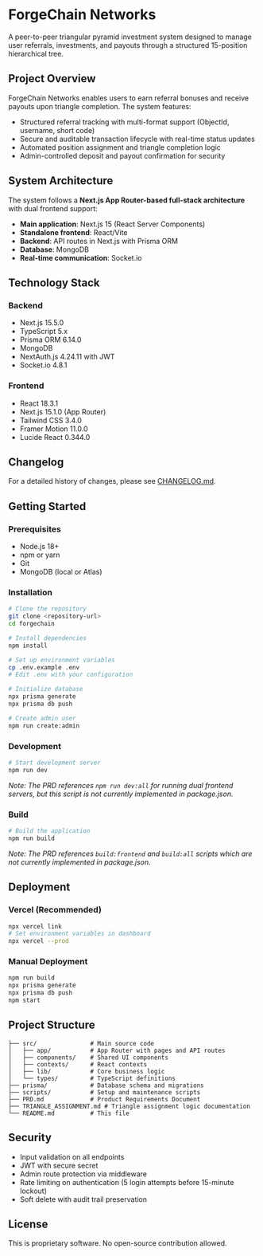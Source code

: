 # ForgeChain Networks

A peer-to-peer triangular pyramid investment system designed to manage user referrals, investments, and payouts through a structured 15-position hierarchical tree.

## Project Overview

ForgeChain Networks enables users to earn referral bonuses and receive payouts upon triangle completion. The system features:

- Structured referral tracking with multi-format support (ObjectId, username, short code)
- Secure and auditable transaction lifecycle with real-time status updates
- Automated position assignment and triangle completion logic
- Admin-controlled deposit and payout confirmation for security

## System Architecture

The system follows a **Next.js App Router-based full-stack architecture** with dual frontend support:

- **Main application**: Next.js 15 (React Server Components)
- **Standalone frontend**: React/Vite
- **Backend**: API routes in Next.js with Prisma ORM
- **Database**: MongoDB
- **Real-time communication**: Socket.io

## Technology Stack

### Backend
- Next.js 15.5.0
- TypeScript 5.x
- Prisma ORM 6.14.0
- MongoDB
- NextAuth.js 4.24.11 with JWT
- Socket.io 4.8.1

### Frontend
- React 18.3.1
- Next.js 15.1.0 (App Router)
- Tailwind CSS 3.4.0
- Framer Motion 11.0.0
- Lucide React 0.344.0

## Changelog

For a detailed history of changes, please see [CHANGELOG.md](CHANGELOG.md).

## Getting Started

### Prerequisites
- Node.js 18+
- npm or yarn
- Git
- MongoDB (local or Atlas)

### Installation

```bash
# Clone the repository
git clone <repository-url>
cd forgechain

# Install dependencies
npm install

# Set up environment variables
cp .env.example .env
# Edit .env with your configuration

# Initialize database
npx prisma generate
npx prisma db push

# Create admin user
npm run create:admin
```

### Development

```bash
# Start development server
npm run dev
```

*Note: The PRD references `npm run dev:all` for running dual frontend servers, but this script is not currently implemented in package.json.*

### Build

```bash
# Build the application
npm run build
```

*Note: The PRD references `build:frontend` and `build:all` scripts which are not currently implemented in package.json.*

## Deployment

### Vercel (Recommended)

```bash
npx vercel link
# Set environment variables in dashboard
npx vercel --prod
```

### Manual Deployment

```bash
npm run build
npx prisma generate
npx prisma db push
npm start
```

## Project Structure

```
├── src/               # Main source code
│   ├── app/           # App Router with pages and API routes
│   ├── components/    # Shared UI components
│   ├── contexts/      # React contexts
│   ├── lib/           # Core business logic
│   └── types/         # TypeScript definitions
├── prisma/            # Database schema and migrations
├── scripts/           # Setup and maintenance scripts
├── PRD.md             # Product Requirements Document
├── TRIANGLE_ASSIGNMENT.md # Triangle assignment logic documentation
└── README.md          # This file
```

## Security

- Input validation on all endpoints
- JWT with secure secret
- Admin route protection via middleware
- Rate limiting on authentication (5 login attempts before 15-minute lockout)
- Soft delete with audit trail preservation

## License

This is proprietary software. No open-source contribution allowed.